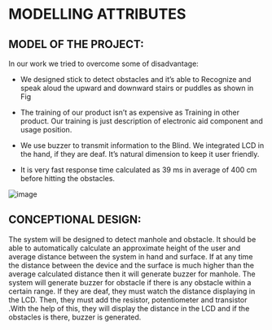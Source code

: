 # MODELLING ATTRIBUTES
## MODEL OF THE PROJECT:
 In our work we tried to overcome some of disadvantage:
* We designed stick to detect obstacles and it’s able to Recognize and speak 
aloud the upward and downward stairs or puddles as shown in Fig 
* The training of our product isn’t as expensive as Training in other product. 
Our training is just description of electronic aid component and usage 
position. 

* We use buzzer to transmit information to the Blind. We integrated LCD 
in the hand, if they are deaf. It’s natural dimension to keep it user friendly.
* It is very fast response time calculated as 39 ms in average of 400 cm 
before hitting the obstacles.

![image](https://user-images.githubusercontent.com/79265271/153272112-d17c4b9e-61a4-418e-9aa6-2ac1a707a9ec.png)

## CONCEPTIONAL DESIGN:
 The system will be designed to detect manhole and obstacle. It should 
be able to automatically calculate an approximate height of the user and average 
distance between the system in hand and surface. If at any time the distance between
the device and the surface is much higher than the average calculated distance then 
it will generate buzzer for manhole. The system will generate buzzer for obstacle if 
there is any obstacle within a certain range. If they are deaf, they must watch the 
distance displaying in the LCD. Then, they must add the resistor, potentiometer and 
transistor .With the help of this, they will display the distance in the LCD and if the 
obstacles is there, buzzer is generated.

